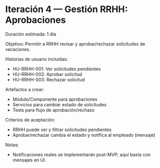 # Iteración 4 — Gestión RRHH: Aprobaciones

Duración estimada: 1 día

Objetivo:
Permitir a RRHH revisar y aprobar/rechazar solicitudes de vacaciones.

Historias de usuario incluidas:
- HU-RRHH-001: Ver solicitudes pendientes
- HU-RRHH-002: Aprobar solicitud
- HU-RRHH-003: Rechazar solicitud

Artefactos a crear:
- Módulo/Componente para aprobaciones
- Servicios para cambiar estado de solicitudes
- Tests para flujo de aprobación/rechazo

Criterios de aceptación:
- RRHH puede ver y filtrar solicitudes pendientes
- Aprobar/rechazar cambia el estado y notifica al empleado (mensaje)

Notas:
- Notificaciones reales se implementarán post-MVP; aquí basta con mensajes en UI.
